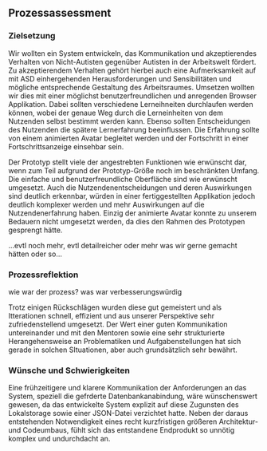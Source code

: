 ## Prozessassessment

### Zielsetzung

Wir wollten ein System entwickeln, das Kommunikation und akzeptierendes Verhalten von Nicht-Autisten gegenüber Autisten in der Arbeitswelt fördert. Zu akzeptierendem Verhalten gehört hierbei auch eine Aufmerksamkeit auf mit ASD einhergehenden Herausforderungen und Sensibilitäten und mögliche entsprechende Gestaltung des Arbeitsraumes.
Umsetzen wollten wir dies mit einer möglichst benutzerfreundlichen und anregenden Browser Applikation. Dabei sollten verschiedene Lerneihneiten durchlaufen werden können, wobei der genaue Weg durch die Lerneinheiten von dem Nutzenden selbst bestimmt werden kann. Ebenso sollten Entscheidungen des Nutzenden die spätere Lernerfahrung beeinflussen. Die Erfahrung sollte von einem animierten Avatar begleitet werden und der Fortschritt in einer Fortschrittsanzeige einsehbar sein.

Der Prototyp stellt viele der angestrebten Funktionen wie erwünscht dar, wenn zum Teil aufgrund der Prototyp-Größe noch im beschränkten Umfang. Die einfache und benutzerfreundliche Oberfläche sind wie erwünscht umgesetzt. Auch die Nutzendenentscheidungen und deren Auswirkungen sind deutlich erkennbar, würden in einer fertiggestellten Applikation jedoch deutlich komplexer werden und mehr Auswirkungen auf die Nutzendenerfahrung haben.
Einzig der animierte Avatar konnte zu unserem Bedauern nicht umgesetzt werden, da dies den Rahmen des Prototypen gesprengt hätte.

...evtl noch mehr, evtl detailreicher oder mehr was wir gerne gemacht hätten oder so...

### Prozessreflektion

wie war der prozess? was war verbesserungswürdig


Trotz einigen Rückschlägen wurden diese gut gemeistert und als Itterationen schnell, effizient und aus unserer Perspektive sehr zufriedenstellend umgesetzt. Der Wert einer guten Kommunikation untereinander und mit den Mentoren sowie eine sehr strukturierte Herangehensweise an Problematiken und Aufgabenstellungen hat sich gerade in solchen SItuationen, aber auch grundsätzlich sehr bewährt.

### Wünsche und Schwierigkeiten
Eine frühzeitigere und klarere Kommunikation der Anforderungen an das System, speziell die gefrderte Datenbankanabindung, wäre wünschenswert gewesen, da das entwickelte System explizit auf diese Zugunsten des Lokalstorage sowie einer JSON-Datei verzichtet hatte. Neben der daraus entstehenden Notwendigkeit eines recht kurzfristigen größeren Architektur- und Codeumbaus, fühlt sich das entstandene Endprodukt so unnötig komplex und undurchdacht an.
